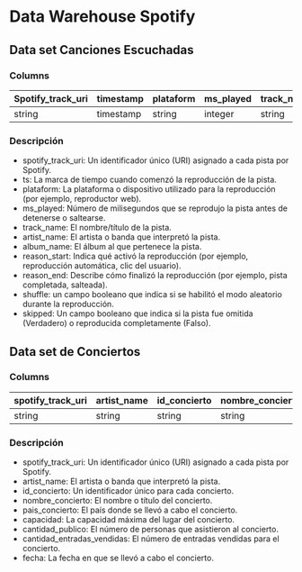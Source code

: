 # Data Warehouse Spotify

## Data set Canciones Escuchadas

### Columns

| Spotify_track_uri | timestamp | plataform | ms_played | track_name | artist_name | album_name | reason_start | reason_end | shuffle | skipped |
| ------------------- | --------- | --------- | --------- | ---------- | ----------- | ---------- | ------------- | ----------- | ------- | ------- |
| string             | timestamp | string    | integer   | string     | string      | string     | string        | string      | boolean | boolean |

### Descripción

- spotify_track_uri: Un identificador único (URI) asignado a cada pista por Spotify.
- ts: La marca de tiempo cuando comenzó la reproducción de la pista.
- plataform: La plataforma o dispositivo utilizado para la reproducción (por ejemplo, reproductor web).
- ms_played: Número de milisegundos que se reprodujo la pista antes de detenerse o saltearse.
- track_name: El nombre/título de la pista.
- artist_name: El artista o banda que interpretó la pista.
- album_name: El álbum al que pertenece la pista.
- reason_start: Indica qué activó la reproducción (por ejemplo, reproducción automática, clic del usuario).
- reason_end: Describe cómo finalizó la reproducción (por ejemplo, pista completada, salteada).
- shuffle: un campo booleano que indica si se habilitó el modo aleatorio durante la reproducción.
- skipped: Un campo booleano que indica si la pista fue omitida (Verdadero) o reproducida completamente (Falso).

## Data set de Conciertos

### Columns

| spotify_track_uri | artist_name | id_concierto | nombre_concierto | pais_concierto | capacidad | cantidad_publico | cantidad_entradas_vendidas | fecha |
| ----------------- | ----------- | ------------ | ---------------- | -------------- | --------- | ---------------- | -------------------------- | ----- |
| string            | string      | string      | string           | string         | integer   | | integer          | integer                    | date  |

### Descripción

- spotify_track_uri: Un identificador único (URI) asignado a cada pista por Spotify.
- artist_name: El artista o banda que interpretó la pista.
- id_concierto: Un identificador único para cada concierto.
- nombre_concierto: El nombre o título del concierto.
- pais_concierto: El país donde se llevó a cabo el concierto.
- capacidad: La capacidad máxima del lugar del concierto.
- cantidad_publico: El número de personas que asistieron al concierto.
- cantidad_entradas_vendidas: El número de entradas vendidas para el concierto.
- fecha: La fecha en que se llevó a cabo el concierto.

